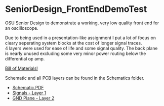# SeniorDesign_FrontEndDemoTest
OSU Senior Design to demonstrate a working, very low quality front end for an oscilloscope.

Due to being used in a presentation-like assignment I put a lot of focus on cleary seperating system blocks at the cost of longer signal traces.  
4 layers were used for ease of life and some signal quality. The back plane is nearly unused excluding some very minor power routing below the differential op amp.

[ Bill of Materials! ]( https://github.com/Muellegr/SeniorDesign_FrontEndDemoTest/wiki )

Schematic and all PCB layers can be found in the Schematics folder.  
* [ Schematic.PDF ]( https://raw.githubusercontent.com/Muellegr/SeniorDesign_FrontEndDemoTest/main/Front_End_Kicad/Schematics/Front_End_Kicad.pdf )
* [ Signals - Layer 1 ]( https://raw.githubusercontent.com/Muellegr/SeniorDesign_FrontEndDemoTest/main/Front_End_Kicad/Schematics/Front_End_Kicad-F_Cu.pdf )
* [ GND Plane - Layer 2]( https://raw.githubusercontent.com/Muellegr/SeniorDesign_FrontEndDemoTest/main/Front_End_Kicad/Schematics/Front_End_Kicad-in1_Cu.pdf )
